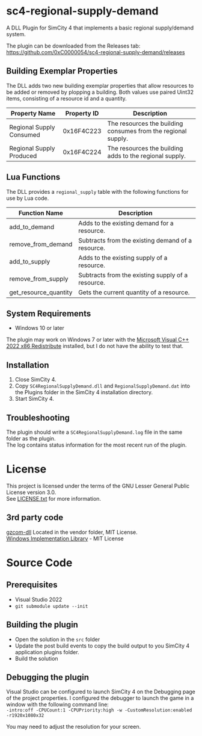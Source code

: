# sc4-regional-supply-demand

A DLL Plugin for SimCity 4 that implements a basic regional supply/demand system.

The plugin can be downloaded from the Releases tab: https://github.com/0xC0000054/sc4-regional-supply-demand/releases

## Building Exemplar Properties

The DLL adds two new building exemplar properties that allow resources to be added or removed by plopping a building.
Both values use paired Uint32 items, consisting of a resource id and a quantity.

| Property Name | Property ID | Description |
|---------------|-------------|-------------|
| Regional Supply Consumed | 0x16F4C223 | The resources the building consumes from the regional supply. |
| Regional Supply Produced | 0x16F4C224 |The resources the building adds to the regional supply. |

## Lua Functions

The DLL provides a `regional_supply` table with the following functions for use by Lua code.

| Function Name | Description |
|---------------|-------------|
| add_to_demand | Adds to the existing demand for a resource. |
| remove_from_demand | Subtracts from the existing demand of a resource. |
| add_to_supply | Adds to the existing supply of a resource. |
| remove_from_supply | Subtracts from the existing supply of a resource. |
| get_resource_quantity | Gets the current quantity of a resource. |


## System Requirements

* Windows 10 or later

The plugin may work on Windows 7 or later with the [Microsoft Visual C++ 2022 x86 Redistribute](https://aka.ms/vs/17/release/vc_redist.x86.exe)
installed, but I do not have the ability to test that.

## Installation

1. Close SimCity 4.
2. Copy `SC4RegionalSupplyDemand.dll` and `RegionalSupplyDemand.dat` into the Plugins folder in the SimCity 4 installation directory.
3. Start SimCity 4.

## Troubleshooting

The plugin should write a `SC4RegionalSupplyDemand.log` file in the same folder as the plugin.    
The log contains status information for the most recent run of the plugin.

# License

This project is licensed under the terms of the GNU Lesser General Public License version 3.0.    
See [LICENSE.txt](LICENSE.txt) for more information.

## 3rd party code

[gzcom-dll](https://github.com/nsgomez/gzcom-dll/tree/master) Located in the vendor folder, MIT License.    
[Windows Implementation Library](https://github.com/microsoft/wil) - MIT License    

# Source Code

## Prerequisites

* Visual Studio 2022
* `git submodule update --init`

## Building the plugin

* Open the solution in the `src` folder
* Update the post build events to copy the build output to you SimCity 4 application plugins folder.
* Build the solution

## Debugging the plugin

Visual Studio can be configured to launch SimCity 4 on the Debugging page of the project properties.
I configured the debugger to launch the game in a window with the following command line:    
`-intro:off -CPUCount:1 -CPUPriority:high -w -CustomResolution:enabled -r1920x1080x32`

You may need to adjust the resolution for your screen.
